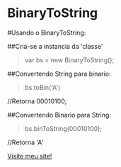BinaryToString
==============

#Usando o BinaryToString:

##Cria-se a instancia da 'classe'
>var bs = new BinaryToString();

##Convertendo String para binario:
>bs.toBin('A')

//Retorna 00010100;

##Convertendo Binario para String:
>bs.binToString(00010100);

//Retorna 'A'

[Visite meu site!](www.douglas.com.br)
